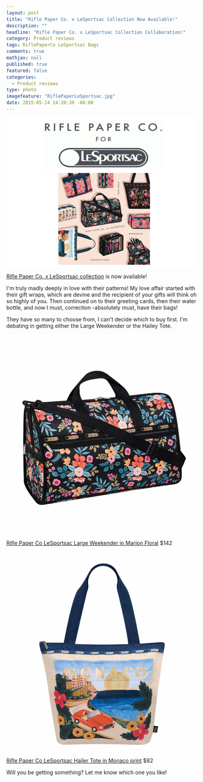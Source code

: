 ```yaml
---
layout: post
title: "Rifle Paper Co. x LeSportsac Collection Now Available!"
description: ""
headline: "Rifle Paper Co. x LeSportsac Collection Collaboration!"
category: Product reviews
tags: RiflePaperCo LeSportsac Bags
comments: true
mathjax: null
published: true
featured: false
categories: 
  - Product reviews
type: photo
imagefeature: "RiflePaperLeSportsac.jpg"
date: 2015-05-14 14:20:39 -08:00
---
```


![Rifle Paper Co LeSportsac](/images/RiflePaperLeSportsac.jpg)
<p><a href="https://riflepaperco.com/collections/lesportsac/?utm_source=Rifle+Paper+Co.+News&utm_campaign=45a0a78e66-Rifle_Paper_Co_LeSportsac5_14_2015&utm_medium=email&utm_term=0_954f5f9022-45a0a78e66-116089777&mc_cid=45a0a78e66&mc_eid=6eae617333">Rifle Paper Co. x LeSportsac collection</a> is now available!</p>
<p>I'm truly madly deeply in love with their patterns! My love affair started with their gift wraps, which are devine and the recipient of your gifts will think oh so highly of you. Then continued on to their greeting cards, then their  water bottle, and now I must, correction -absolutely must, have their bags!</p>

<p>They have so many to choose from, I can't decide which to buy first. I'm debating in getting either the Large Weekender or the Hailey Tote.</p>

![Rifle Paper Co LeSportsac Large Weekender](/images/RiflePaperLeSportsacLargeWeekender.jpg)
<a href="https://riflepaperco.com/collections/lesportsac/large-weekender-everyday-bags-and-totes/">Rifle Paper Co LeSportsac Large Weekender in Marion Floral</a> $142

![Rifle Paper Co LeSportsac Hailey Tote](/images/RiflePaperLeSportsacHailerTote.jpg)
<a href="https://riflepaperco.com/collections/lesportsac/hailey-tote-everyday-bags-and-tote/">Rifle Paper Co LeSportsac Hailer Tote in Monaco print</a> $82
<br>
<p>Will you be getting something? Let me know which one you like!</p>
